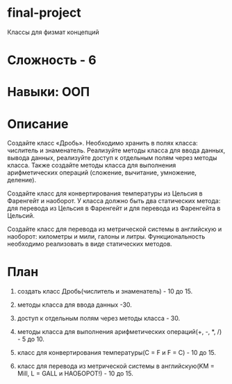 # final-project
 Классы для физмат концепций

# Сложность - 6
# Навыки: ООП
# Описание

Создайте класс «Дробь». Необходимо хранить в полях класса: числитель и знаменатель. Реализуйте методы класса для ввода данных, вывода данных, реализуйте доступ к отдельным полям через методы класса. Также создайте методы класса для выполнения арифметических операций (сложение, вычитание, умножение, деление).

Создайте класс для конвертирования температуры из Цельсия в Фаренгейт и наоборот. У класса должно быть два статических метода: для перевода из Цельсия в Фаренгейт и для перевода из Фаренгейта в Цельсий.

Создайте класс для перевода из метрической системы в английскую и наоборот: километры и мили, галоны и литры. Функциональность необходимо реализовать в виде статических методов.



# План

1. создать класс Дробь(числитель и знаменатель) - 10 до 15.

2. методы класса для ввода данных -30.

3. доступ к отдельным полям через методы класса - 30.

4. методы класса для выполнения арифметических операций(+, -, *, /) - 5 до 10.

5. класс для конвертирования температуры(C = F и F = C) - 10 до 15.

6. класс для перевода из метрической системы в английскую(KM = Mill, L = GALL и НАОБОРОТ!) - 10 до 15.


